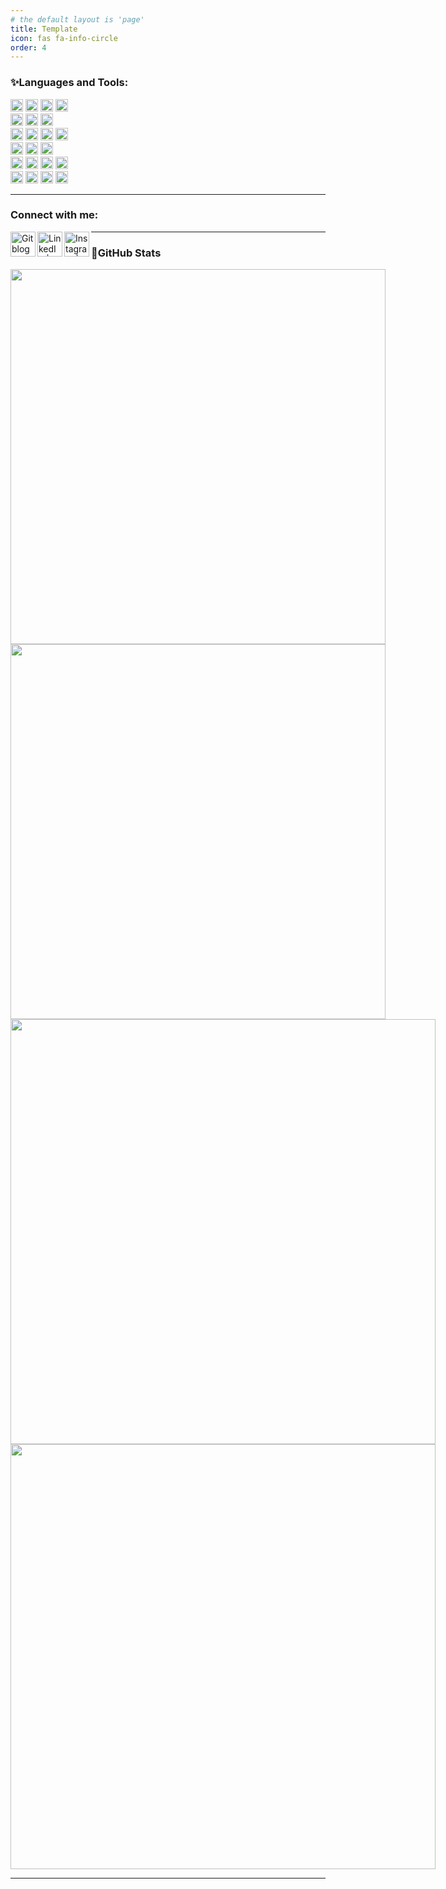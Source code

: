```yaml
---
# the default layout is 'page'
title: Template
icon: fas fa-info-circle
order: 4
---
```


<!-- 
### I'm a Student
- 👀 I’m interested in DataScience
- 🌱 I’m currently learning Deeplearning
- 💞️ I’m looking to collaborate on Project for Computer Vision <!-- NLP, Audio Video Processing,
- 🥅 2023 Goals: Contribute more to Open Source projects
- 🤣 Fun fact: I love to draw and play guitar / drums 
-->

### ✨Languages and Tools:
<div>
    <div>
        <img src="https://img.shields.io/badge/OS-ffb86c?style=for-the-badge" style="height: 20px;">
        <img src="https://img.shields.io/badge/Linux-HIGH-ffb86c?style=for-the-badge&amp;logo=Linux" style="height: 20px;">
        <img src="https://img.shields.io/badge/Windows-HIGH-ffb86c?style=for-the-badge&amp;logo=windows&amp;logoColor=blue" style="height: 20px;">
        <img src="https://img.shields.io/badge/Ubuntu-HIGH-ffb86c?style=for-the-badge&amp;logo=Ubuntu" style="height: 20px;">
    </div>
    <div>
        <img src="https://img.shields.io/badge/Language-ffb86c?style=for-the-badge" style="height: 20px;">
        <img src="https://img.shields.io/badge/Python-HIGH-ffb86c?&amp;style=for-the-badge&amp;logo=Python" style="height: 20px;">
        <img src="https://img.shields.io/badge/Markdown-HIGH-ffb86c?&amp;style=for-the-badge&amp;logo=markdown" style="height: 20px;">
    </div>
    <div>
        <img src="https://img.shields.io/badge/Framework-ffb86c?style=for-the-badge" style="height: 20px;">
        <img src="https://img.shields.io/badge/scikit--learn-HIGH-ffb86c?style=for-the-badge&amp;logo=scikit-learn" style="height: 20px;">
        <img src="https://img.shields.io/badge/Pytorch-MEDIUM-ffb86c?style=for-the-badge&amp;logo=Pytorch" style="height: 20px;">
        <img src="https://img.shields.io/badge/Tensorflow-MEDIUM-ffb86c?style=for-the-badge&amp;logo=Tensorflow" style="height: 20px;">
    </div>
    <div>
        <img src="https://img.shields.io/badge/DATABASE-ffb86c?style=for-the-badge" style="height: 20px;">
        <img src="https://img.shields.io/badge/PostgreSQL-MEDIUM-ffb86c?style=for-the-badge&amp;logo=PostgreSQL" style="height: 20px;">
        <img src="https://img.shields.io/badge/MySQL-MEDIUM-ffb86c?style=for-the-badge&amp;logo=MySQL" style="height: 20px;">
    </div>
    <div>
        <img src="https://img.shields.io/badge/ENV-ffb86c?style=for-the-badge" style="height: 20px;">
        <img src="https://img.shields.io/badge/Git-HIGH-ffb86c.svg?style=for-the-badge&amp;logo=Git" style="height: 20px;">
        <img src="https://img.shields.io/badge/Pipenv-HIGH-ffb86c?style=for-the-badge&amp;logo=pypi" style="height: 20px;">
        <img src="https://img.shields.io/badge/Docker-MEDIUM-ffb86c?style=for-the-badge&amp;logo=Docker" style="height: 20px;">
    </div>
    <div>
        <img src="https://img.shields.io/badge/ETC-ffb86c?style=for-the-badge" style="height: 20px;">
        <img src="https://img.shields.io/badge/GA4-MEDIUM-ffb86c?style=for-the-badge&amp;logo=google-analytics" style="height: 20px;">
        <img src="https://img.shields.io/badge/AWS-LOW-ffb86c?style=for-the-badge&amp;logo=amazon-aws&amp;logoColor=orange" style="height: 20px;">
        <img src="https://img.shields.io/badge/kubernetes-LOW-ffb86c?style=for-the-badge&amp;logo=kubernetes" style="height: 20px;">
    </div>
</div>

---

### Connect with me: <!-- 📫 How to reach me -->

[<img align="left" alt="Gitblog" width="40px" src="https://user-images.githubusercontent.com/77319450/233571131-96202200-f4ba-444b-9967-7e3709e856e4.png" />][website]
[<img align="left" alt="LinkedIn | LinkedIn" width="40px" src="https://user-images.githubusercontent.com/77319450/233571475-423b821f-6e2e-4fbe-800b-bb97af8cfd98.png" />][linkedin]
[<img align="left" alt="Instagram | Instagram" width="40px" src="https://user-images.githubusercontent.com/77319450/233571483-4b4100e6-3f65-4fbc-b530-872a7bc7472c.png" />][instagram]

---

### 🌱GitHub Stats

<div align='center' style="display: flex; flex-wrap: wrap; align-items: stretch;">
  <div style="flex: 1; display: flex; flex-direction: column; align-items: center;">
    <img style="flex-grow: 1; height:15vh;" src="http://mazassumnida.wtf/api/generate_badge?boj=tjy2202" alt="">
    <img style="flex-grow: 1; height:15vh;" src="https://github-readme-activity-graph.cyclic.app/graph?username=eastk1te&bg_color=1a1a1a&color=c9c9c9&line=50a838&point=4cc0c2&area=true&hide_border=true" alt="">
  </div>
  <div align='center' style="flex: 1; display: flex; flex-direction: column; align-items: center;">
    <img style="flex-grow: 1; height:17vh;" src="https://mz-github-stats.vercel.app/api?username=eastk1te&show_icons=true&hide_border=true&theme=radical" alt="">
    <img style="flex-grow: 1; height:17vh;" src="https://mz-github-stats.vercel.app/api/top-langs/?username=eastk1te&show_icons=true&hide_border=true&layout=compact&langs_count=8&theme=radical" alt="">
  </div>
</div>

---

[website]: https://tjy2202.github.io/
[instagram]: https://www.instagram.com/eastk1te_
[linkedin]: https://www.instagram.com/eastk1te_ 